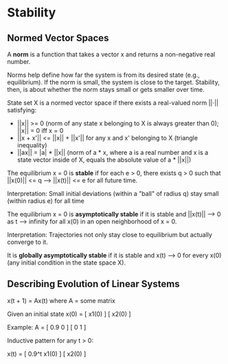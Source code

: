 # Stability

## Normed Vector Spaces

A **norm** is a function that takes a vector x and returns a non-negative real number.

Norms help define how far the system is from its desired state (e.g., equilibrium). If the norm is small, the system is close to the target. Stability, then, is about whether the norm stays small or gets smaller over time.

State set X is a normed vector space if there exists a real-valued norm ||⋅|| satisfying:

- ||x|| >= 0 (norm of any state x belonging to X is always greater than 0); ||x|| = 0 iff x = 0
- ||x + x'|| <= ||x|| + ||x'|| for any x and x' belonging to X (triangle inequality)
- ||ax|| = |a| * ||x|| (norm of a * x, where a is a real number and x is a state vector inside of X, equals the absolute value of a * ||x||)

The equilibrium x = 0 is **stable** if for each e > 0, there exists q > 0 such that ||x(0)|| <= q --> ||x(t)|| <= e for all future time.

Interpretation: Small initial deviations (within a "ball" of radius q) stay small (within radius e) for all time

The equilibrium x = 0 is **asymptotically stable** if it is stable and ||x(t)|| --> 0 as t --> infinity for all x(0) in an open neighborhood of x = 0.

Interpretation: Trajectories not only stay close to equilibrium but actually converge to it.

It is **globally asymptotically stable** if it is stable and x(t) --> 0 for every x(0) (any initial condition in the state space X).

## Describing Evolution of Linear Systems

x(t + 1) = Ax(t) where A = some matrix

Given an initial state x(0) = [ x1(0) ]
                              [ x2(0) ]

Example: A = [ 0.9 0 ]
             [ 0   1 ]

Inductive pattern for any t > 0:

x(t) = [ 0.9^t x1(0) ]
       [    x2(0)    ]

